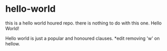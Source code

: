 # hello-world
this is a hello world houred repo.
there is nothing to do with this one.
Hello World!

Hello world is just a popular and honoured clauses.
*edit removing 'w' on hellow.
